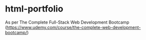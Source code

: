 # html-portfolio
As per The Complete Full-Stack Web Development Bootcamp (https://www.udemy.com/course/the-complete-web-development-bootcamp/)
